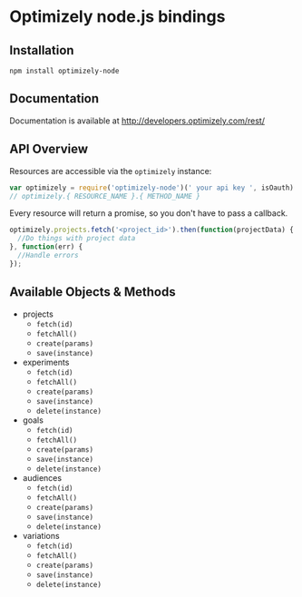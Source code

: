 # Optimizely node.js bindings

## Installation

`npm install optimizely-node`

## Documentation

Documentation is available at http://developers.optimizely.com/rest/

## API Overview

Resources are accessible via the `optimizely` instance:

```js
var optimizely = require('optimizely-node')(' your api key ', isOauth)
// optimizely.{ RESOURCE_NAME }.{ METHOD_NAME }
```

Every resource will return a promise, so you don't have to pass a callback.

```js
optimizely.projects.fetch('<project_id>').then(function(projectData) {
  //Do things with project data
}, function(err) {
  //Handle errors
});
```

## Available Objects & Methods


* projects
  * `fetch(id)`
  * `fetchAll()`
  * `create(params)`
  * `save(instance)`
* experiments
  * `fetch(id)`
  * `fetchAll()`
  * `create(params)`
  * `save(instance)`
  * `delete(instance)`
* goals
  * `fetch(id)`
  * `fetchAll()`
  * `create(params)`
  * `save(instance)`
  * `delete(instance)`
* audiences
  * `fetch(id)`
  * `fetchAll()`
  * `create(params)`
  * `save(instance)`
  * `delete(instance)`
* variations
  * `fetch(id)`
  * `fetchAll()`
  * `create(params)`
  * `save(instance)`
  * `delete(instance)`

